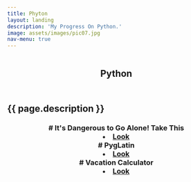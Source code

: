 ```yaml
---
title: Phyton
layout: landing
description: 'My Progress On Python.'
image: assets/images/pic07.jpg
nav-menu: true
---
```


<section id="banner" class="style2">
  <div class="inner">
  <span class="image">
  <img src="{{ site.baseurl }}/%7B%7B%20page.image%20%7D%7D" alt="">
</span>
  <header class="major">

<h1> Python </h1>

</header>
  <div class="content">

<h2> {{ page.description }} </h2>

</div>
</div>
</section>

<div id="main">
  <section id="one">
  <div class="inner"><header class="major">

<h3> 
# It's Dangerous to Go Alone! Take This <li><a href="/python/2017/02/14/It's_Dangerous_to_Go_Alone!_Take_This.html" class="button special small">Look</a></li> 
# PygLatin <li><a href="/python/2017/02/14/Pyg_Latin.html.html" class="button special small">Look</a></li> 
# Vacation Calculator <li><a href="/python/2017/02/11/Vacation_Calculator.html" class="button special small">Look</a></li> 













